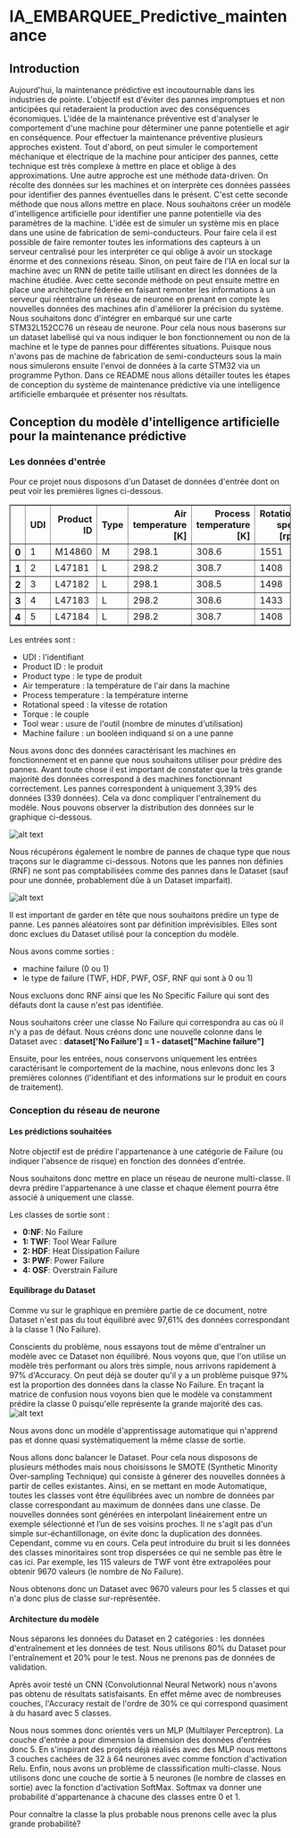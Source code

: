 # IA_EMBARQUEE_Predictive_maintenance
 
## Introduction

Aujourd'hui, la maintenance prédictive est incoutournable dans les industries de pointe. L'objectif est d'éviter des pannes impromptues et non anticipées qui retaderaient la production avec des conséquences économiques. L'idée de la maintenance préventive est d'analyser le comportement d'une machine pour déterminer une panne potentielle et agir en conséquence. Pour effectuer la maintenance préventive plusieurs approches existent. Tout d'abord, on peut simuler le comportement méchanique et électrique de la machine pour anticiper des pannes, cette technique est très complexe à mettre en place et oblige à des approximations. Une autre approche est une méthode data-driven. On récolte des données sur les machines et on interprète ces données passées pour identifier des pannes éventuelles dans le présent. 
C'est cette seconde méthode que nous allons mettre en place. Nous souhaitons créer un modèle d'intelligence artificielle pour identifier une panne potentielle via des paramètres de la machine. L'idée est de simuler un système mis en place dans une usine de fabrication de semi-conducteurs. Pour faire cela il est possible de faire remonter toutes les informations des capteurs à un serveur centralisé pour les interpréter ce qui oblige à avoir un stockage énorme et des connexions réseau. Sinon, on peut faire de l'IA en local sur la machine avec un RNN de petite taille utilisant en direct les données de la machine étudiée. Avec cette seconde méthode on peut ensuite mettre en place une architecture féderée en faisant remonter les informations à un serveur qui réentraîne un réseau de neurone en prenant en compte les nouvelles données des machines afin d'améliorer la précision du système.
Nous souhaitons donc d'intégrer en embarqué sur une carte STM32L152CC76 un réseau de neurone. Pour cela nous nous baserons sur un dataset labellisé qui va nous indiquer le bon fonctionnement ou non de la machine et le type de pannes pour différentes situations.
Puisque nous n'avons pas de machine de fabrication de semi-conducteurs sous la main nous simulerons ensuite l'envoi de données à la carte STM32 via un programme Python.
Dans ce README nous allons détailler toutes les étapes de conception du système de maintenance prédictive via une intelligence artificielle embarquée et présenter nos résultats.

## Conception du modèle d'intelligence artificielle pour la maintenance prédictive

### Les données d'entrée
Pour ce projet nous disposons d'un Dataset de données d'entrée dont on peut voir les premières lignes ci-dessous.
<div>
<style scoped>
    .dataframe tbody tr th:only-of-type {
        vertical-align: middle;
    }

    .dataframe tbody tr th {
        vertical-align: top;
    }

    .dataframe thead th {
        text-align: right;
    }
</style>
<table border="1" class="dataframe">
  <thead>
    <tr style="text-align: right;">
      <th></th>
      <th>UDI</th>
      <th>Product ID</th>
      <th>Type</th>
      <th>Air temperature [K]</th>
      <th>Process temperature [K]</th>
      <th>Rotational speed [rpm]</th>
      <th>Torque [Nm]</th>
      <th>Tool wear [min]</th>
      <th>Machine failure</th>
      <th>TWF</th>
      <th>HDF</th>
      <th>PWF</th>
      <th>OSF</th>
      <th>RNF</th>
    </tr>
  </thead>
  <tbody>
    <tr>
      <th>0</th>
      <td>1</td>
      <td>M14860</td>
      <td>M</td>
      <td>298.1</td>
      <td>308.6</td>
      <td>1551</td>
      <td>42.8</td>
      <td>0</td>
      <td>0</td>
      <td>0</td>
      <td>0</td>
      <td>0</td>
      <td>0</td>
      <td>0</td>
    </tr>
    <tr>
      <th>1</th>
      <td>2</td>
      <td>L47181</td>
      <td>L</td>
      <td>298.2</td>
      <td>308.7</td>
      <td>1408</td>
      <td>46.3</td>
      <td>3</td>
      <td>0</td>
      <td>0</td>
      <td>0</td>
      <td>0</td>
      <td>0</td>
      <td>0</td>
    </tr>
    <tr>
      <th>2</th>
      <td>3</td>
      <td>L47182</td>
      <td>L</td>
      <td>298.1</td>
      <td>308.5</td>
      <td>1498</td>
      <td>49.4</td>
      <td>5</td>
      <td>0</td>
      <td>0</td>
      <td>0</td>
      <td>0</td>
      <td>0</td>
      <td>0</td>
    </tr>
    <tr>
      <th>3</th>
      <td>4</td>
      <td>L47183</td>
      <td>L</td>
      <td>298.2</td>
      <td>308.6</td>
      <td>1433</td>
      <td>39.5</td>
      <td>7</td>
      <td>0</td>
      <td>0</td>
      <td>0</td>
      <td>0</td>
      <td>0</td>
      <td>0</td>
    </tr>
    <tr>
      <th>4</th>
      <td>5</td>
      <td>L47184</td>
      <td>L</td>
      <td>298.2</td>
      <td>308.7</td>
      <td>1408</td>
      <td>40.0</td>
      <td>9</td>
      <td>0</td>
      <td>0</td>
      <td>0</td>
      <td>0</td>
      <td>0</td>
      <td>0</td>
    </tr>
  </tbody>
</table>
</div>

Les entrées sont : 
- UDI : l'identifiant
- Product ID : le produit
- Product type : le type de produit
- Air temperature : la température de l'air dans la machine
- Process temperature : la température interne
- Rotational speed : la vitesse de rotation
- Torque : le couple
- Tool wear : usure de l'outil (nombre de minutes d'utilisation)
- Machine failure : un booléen indiquand si on a une panne

Nous avons donc des données caractérisant les machines en fonctionnement et en panne que nous souhaitons utiliser pour prédire des pannes.
Avant toute chose il est important de constater que la très grande majorité des données correspond à des machines fonctionnant correctement. Les pannes correspondent à uniquement 3,39% des données (339 données). Cela va donc compliquer l'entraînement du modèle.
Nous pouvons observer la distribution des données sur le graphique ci-dessous.

![alt text](image.png)

Nous récupérons également le nombre de pannes de chaque type que nous traçons sur le diagramme ci-dessous. Notons que les pannes non définies (RNF) ne sont pas comptabilisées comme des pannes dans le Dataset (sauf pour une donnée, probablement dûe à un Dataset imparfait).

![alt text](image-1.png)

Il est important de garder en tête que nous souhaitons prédire un type de panne. Les pannes aléatoires sont par définition imprévisibles. Elles sont donc exclues du Dataset utilisé pour la conception du modèle.

Nous avons comme sorties :
- machine failure (0 ou 1)
- le type de failure (TWF, HDF, PWF, OSF, RNF qui sont à 0 ou 1)

Nous excluons donc RNF ainsi que les No Specific Failure qui sont des défauts dont la cause n'est pas identifiée.

Nous souhaitons créer une classe No Failure qui correspondra au cas où il n'y a pas de défaut. Nous créons donc une nouvelle colonne dans le Dataset avec :
**dataset['No Failure'] = 1 - dataset["Machine failure"]**

Ensuite, pour les entrées, nous conservons uniquement les entrées caractérisant le comportement de la machine, nous enlevons donc les 3 premières colonnes (l'identifiant et des informations sur le produit en cours de traitement).
### Conception du réseau de neurone
#### Les prédictions souhaitées

Notre objectif est de prédire l'appartenance à une catégorie de Failure (ou indiquer l'absence de risque) en fonction des données d'entrée.

Nous souhaitons donc mettre en place un réseau de neurone multi-classe. Il devra prédire l'appartenance à une classe et chaque élement pourra être associé à uniquement une classe.

Les classes de sortie sont : 
*   **0:NF**: No Failure
*   **1: TWF**: Tool Wear Failure
*   **2: HDF**: Heat Dissipation Failure
*   **3: PWF**: Power Failure
*   **4: OSF**: Overstrain Failure

#### Equilibrage du Dataset
Comme vu sur le graphique en première partie de ce document, notre Dataset n'est pas du tout équilibré avec 97,61% des données correspondant à la classe 1 (No Failure).

Conscients du problème, nous essayons tout de même d'entraîner un modèle avec ce Dataset non équilibré.
Nous voyons que, que l'on utilise un modèle très performant ou alors très simple, nous arrivons rapidement à 97% d'Accuracy. On peut déjà se douter qu'il y a un problème puisque 97% est la proportion des données dans la classe No Failure.
En traçant la matrice de confusion nous voyons bien que le modèle va constamment prédire la classe 0 puisqu'elle représente la grande majorité des cas.
![alt text](image-2.png)

Nous avons donc un modèle d'apprentissage automatique qui n'apprend pas et donne quasi systèmatiquement la même classe de sortie.

Nous allons donc balancer le Dataset. Pour cela nous disposons de plusieurs méthodes mais nous choisissons le SMOTE (Synthetic Minority Over-sampling Technique) qui consiste à génerer des nouvelles données à partir de celles existantes. Ainsi, en se mettant en mode Automatique, toutes les classes vont être équilibrées avec un nombre de données par classe correspondant au maximum de données dans une classe. 
De nouvelles données sont générées en interpolant linéairement entre un exemple sélectionné et l’un de ses voisins proches. Il ne s'agit pas d'un simple sur-échantillonage, on évite donc la duplication des données. Cependant, comme vu en cours. Cela peut introduire du bruit si les données des classes minoritaires sont trop dispersées ce qui ne semble pas être le cas ici.
Par exemple, les 115 valeurs de TWF vont être extrapolées pour obtenir 9670 valeurs (le nombre de No Failure).

Nous obtenons donc un Dataset avec 9670 valeurs pour les 5 classes et qui n'a donc plus de classe sur-représentée.

#### Architecture du modèle
Nous séparons les données du Dataset en 2 catégories : les données d'entraînement et les données de test. Nous utilisons 80% du Dataset pour l'entraînement et 20% pour le test. Nous ne prenons pas de données de validation.

Après avoir testé un CNN (Convolutionnal Neural Network) nous n'avons pas obtenu de résultats satisfaisants. En effet même avec de nombreuses couches, l'Accuracy restait de l'ordre de 30% ce qui correspond quasiment à du hasard avec 5 classes.

Nous nous sommes donc orientés vers un MLP (Multilayer Perceptron).
La couche d'entrée a pour dimension la dimension des données d'entrées donc 5.
En s'inspirant des projets déjà réalisés avec des MLP nous mettons 3 couches cachées de 32 à 64 neurones avec comme fonction d'activation Relu.
Enfin, nous avons un problème de classsification multi-classe. Nous utilisons donc une couche de sortie à 5 neurones (le nombre de classes en sortie) avec la fonction d'activation SoftMax.
Softmax va donner une probabilité d'appartenance à chacune des classes entre 0 et 1.

Pour connaître la classe la plus probable nous prenons celle avec la plus grande probabilité?